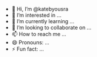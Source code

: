 - 👋 Hi, I’m @katebyousra
- 👀 I’m interested in ...
- 🌱 I’m currently learning ...
- 💞️ I’m looking to collaborate on ...
- 📫 How to reach me ...
- 😄 Pronouns: ...
- ⚡ Fun fact: ...

<!---
katebyousra/katebyousra is a ✨ special ✨ repository because its `README.md` (this file) appears on your GitHub profile.
You can click the Preview link to take a look at your changes.
--->
